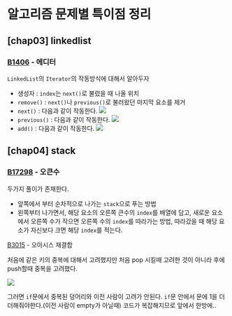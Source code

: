 # 알고리즘 문제별 특이점 정리

## [chap03] linkedlist

### [B1406](https://www.acmicpc.net/problem/1406) - 에디터

`LinkedList`의 `Iterator`의 작동방식에 대해서 알아두자

- 생성자 : `index`는 `next()`로 불렀을 때 나올 위치
- `remove()` : `next()`나 `previous()`로 불러왔던 마지막 요소를 제거
- `next()` :  다음과 같이 작동한다.
  ![](https://i.imgur.com/nevyeLP.png)
- `previous()` : 다음과 같이 작동한다.
  ![](https://i.imgur.com/RSeEirh.png)
- `add()` : 다음과 같이 작동한다.
  ![](https://i.imgur.com/YGeJ7x0.png)

## [chap04] stack

### [B17298](https://www.acmicpc.net/problem/17298) - 오큰수

두가지 풀이가 존재한다.

- 앞쪽에서 부터 순차적으로 나가는 `stack`으로 푸는 방법
- 왼쪽부터 나가면서, 해당 요소의 오른쪽 큰수의 `index`를 배열에 담고, 새로운 요소에서 오른쪽 수가 작으면 오른쪽 수의 `index`를 따라가는 방법, 따라갔을 때 해당 요소가 자신보다 크면
  해당 `index`를
  적는다.

[B3015](https://www.acmicpc.net/problem/3015) - 오아시스 재결합

처음에 같은 키의 중복에 대해서 고려했지만 처음 pop 시킬때 고려한 것이 아니라 후에 push할때 중복을 고려했다.

![](https://i.imgur.com/YqzPeag.png)

그러면 `if`문에서 중복된 덩어리와 이전 사람이 고려가 안된다. `if`문 안에서 문에 1을 더 더해줘야한다.(이전 사람이 empty가 아닐때) 코드가 복잡해지므로 앞에서 한방에..